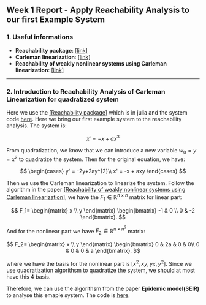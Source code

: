 ## Week 1 Report - Apply Reachability Analysis to our first Example System

### 1. Useful informations

- **Reachability package**: [[link]](https://github.com/JuliaReach)
- **Carleman linearization**: [[link]](https://github.com/JuliaReach/RP21_RE)
- **Reachability of weakly nonlinear systems using Carleman linearization**: [[link]](https://arxiv.org/abs/2108.10390)

---

### 2. Introduction to Reachability Analysis of Carleman Linearization for quadratized system
Here we use the [[Reachability package]](https://github.com/JuliaReach) which is in julia and the system code [here](https://github.com/JuliaReach/RP21_RE). Here we bring our first example system to the reachability analysis. The system is:

$$
x'=-x+ax^{3}
$$

From quadratization, we know that we can introduce a new variable $w_{0}=y=x^2$ to quadratize the system. Then for the original equation, we have:

$$
\begin{cases}
y' = -2y+2ay^{2}\\
x' = -x + axy
\end{cases}
$$

Then we use the Carleman linearization to linearize the system. Follow the algorithm in the paper [[Reachability of weakly nonlinear systems using Carleman linearization]](https://arxiv.org/abs/2108.10390), we have the $F_1 \in \mathbb{R}^{n \times n}$ matrix for linear part:

$$
F_1=
\begin{matrix}
x \\ y
\end{matrix}
\begin{bmatrix}
-1 & 0 \\
0 & -2  
\end{bmatrix}.
$$

And for the nonlinear part we have $F_2 \in \mathbb{R}^{n \times n^{2}}$ matrix:

$$
F_2=
\begin{matrix}
x \\ y
\end{matrix}
\begin{bmatrix}
0 & 2a & 0 & 0\\
0 & 0 & 0 & a
\end{bmatrix}.
$$

where we have the basis for the nonlinear part is $[x^{2}, xy, yx, y^{2}]$. Since we use quadratization algorithsm to quadratize the system, we should at most have this 4 basis.

Therefore, we can use the algorithsm from the paper **Epidemic model(SEIR)** to analyse this emaple system. The code is [here]().